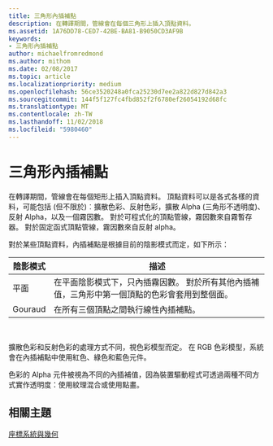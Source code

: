 ```yaml
---
title: 三角形內插補點
description: 在轉譯期間，管線會在每個三角形上插入頂點資料。
ms.assetid: 1A76DD78-CED7-42BE-BA81-B9050CD3AF9B
keywords:
- 三角形內插補點
author: michaelfromredmond
ms.author: mithom
ms.date: 02/08/2017
ms.topic: article
ms.localizationpriority: medium
ms.openlocfilehash: 56ce3520248a0fca25230d7ee2a822d827d842a3
ms.sourcegitcommit: 144f5f127fc4fbd852f2f6780ef26054192d68fc
ms.translationtype: MT
ms.contentlocale: zh-TW
ms.lasthandoff: 11/02/2018
ms.locfileid: "5980460"
---
```

# <a name="triangle-interpolation"></a>三角形內插補點


在轉譯期間，管線會在每個矩形上插入頂點資料。 頂點資料可以是各式各樣的資料，可能包括 (但不限於)︰擴散色彩、反射色彩，擴散 Alpha (三角形不透明度)、反射 Alpha，以及一個霧因數。 對於可程式化的頂點管線，霧因數來自霧暫存器。 對於固定函式頂點管線，霧因數來自反射 alpha。

對於某些頂點資料，內插補點是根據目前的陰影模式而定，如下所示：

| 陰影模式 | 描述                                                                                                                                                                 |
|--------------|-----------------------------------------------------------------------------------------------------------------------------------------------------------------------------|
| 平面         | 在平面陰影模式下，只內插霧因數。 對於所有其他內插補值，三角形中第一個頂點的色彩會套用到整個面。 |
| Gouraud      | 在所有三個頂點之間執行線性內插補點。                                                                                                               |

 

擴散色彩和反射色彩的處理方式不同，視色彩模型而定。 在 RGB 色彩模型，系統會在內插補點中使用紅色、綠色和藍色元件。

色彩的 Alpha 元件被視為不同的內插補值，因為裝置驅動程式可透過兩種不同方式實作透明度：使用紋理混合或使用點畫。

## <a name="span-idrelated-topicsspanrelated-topics"></a><span id="related-topics"></span>相關主題


[座標系統與幾何](coordinate-systems-and-geometry.md)

 

 




